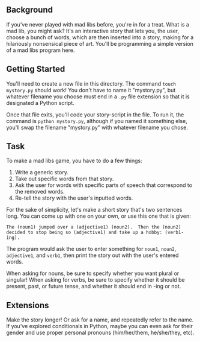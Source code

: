 
## Background

If you've never played with mad libs before, you're in for a treat.  What is a mad lib, you might ask?  It's an interactive story that lets you, the user, choose a bunch of words, which are then inserted into a story, making for a hilariously nonsensical piece of art.  You'll be programming a simple version of a mad libs program here.

## Getting Started

You'll need to create a new file in this directory. The command `touch mystory.py` should work! You don't have to name it "mystory.py", but whatever filename you choose must end in a `.py` file extension so that it is designated a Python script.

Once that file exits, you'll code your story-script in the file. To run it, the command is `python mystory.py`, although if you named it something else, you'll swap the filename "mystory.py" with whatever filename you chose.

## Task

To make a mad libs game, you have to do a few things:
1. Write a generic story.
2. Take out specific words from that story.
3. Ask the user for words with specific parts of speech that correspond to the removed words.
4. Re-tell the story with the user's inputted words.

For the sake of simplicity, let's make a short story that's two sentences long.  You can come up with one on your own, or use this one that is given:

```
The (noun1) jumped over a (adjective1) (noun2).  Then the (noun2) decided to stop being so (adjective1) and take up a hobby: (verb1-ing).
```

The program would ask the user to enter something for `noun1`, `noun2`, `adjective1`, and `verb1`, then print the story out with the user's entered words.

When asking for nouns, be sure to specify whether you want plural or singular!  When asking for verbs, be sure to specify whether it should be present, past, or future tense, and whether it should end in -ing or not.


## Extensions

Make the story longer!  Or ask for a name, and repeatedly refer to the name.  If you've explored conditionals in Python, maybe you can even ask for their gender and use proper personal pronouns (him/her/them, he/she/they, etc).
